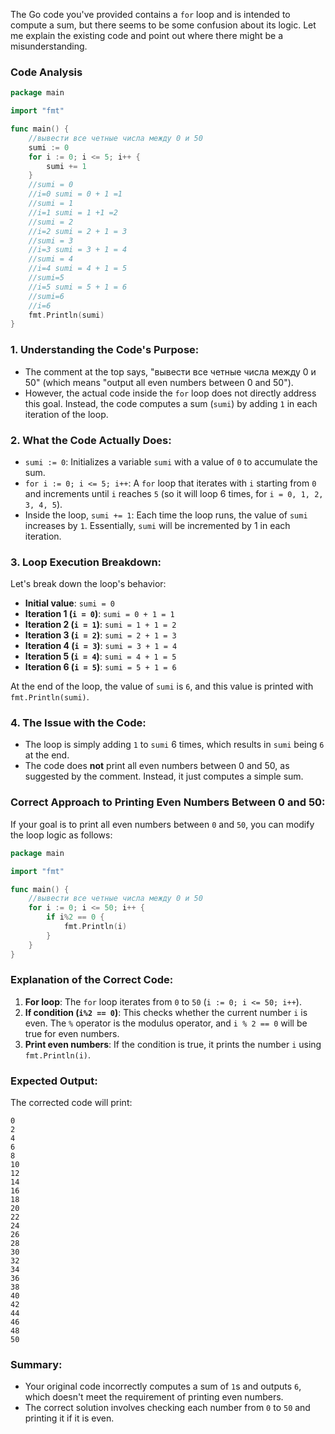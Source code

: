 The Go code you've provided contains a `for` loop and is intended to compute a sum, but there seems to be some confusion about its logic. Let me explain the existing code and point out where there might be a misunderstanding.

### Code Analysis

```go
package main

import "fmt"

func main() {
	//вывести все четные числа между 0 и 50
	sumi := 0
	for i := 0; i <= 5; i++ {
		sumi += 1
	}
	//sumi = 0
	//i=0 sumi = 0 + 1 =1
	//sumi = 1
	//i=1 sumi = 1 +1 =2
	//sumi = 2
	//i=2 sumi = 2 + 1 = 3
	//sumi = 3
	//i=3 sumi = 3 + 1 = 4
	//sumi = 4
	//i=4 sumi = 4 + 1 = 5
	//sumi=5
	//i=5 sumi = 5 + 1 = 6
	//sumi=6
	//i=6
	fmt.Println(sumi)
}
```

### 1. **Understanding the Code's Purpose:**
- The comment at the top says, "вывести все четные числа между 0 и 50" (which means "output all even numbers between 0 and 50"). 
- However, the actual code inside the `for` loop does not directly address this goal. Instead, the code computes a sum (`sumi`) by adding `1` in each iteration of the loop.

### 2. **What the Code Actually Does:**
- `sumi := 0`: Initializes a variable `sumi` with a value of `0` to accumulate the sum.
- `for i := 0; i <= 5; i++`: A `for` loop that iterates with `i` starting from `0` and increments until `i` reaches `5` (so it will loop 6 times, for `i = 0, 1, 2, 3, 4, 5`).
- Inside the loop, `sumi += 1`: Each time the loop runs, the value of `sumi` increases by `1`. Essentially, `sumi` will be incremented by 1 in each iteration.

### 3. **Loop Execution Breakdown:**
Let's break down the loop's behavior:
- **Initial value**: `sumi = 0`
- **Iteration 1 (`i = 0`)**: `sumi = 0 + 1 = 1`
- **Iteration 2 (`i = 1`)**: `sumi = 1 + 1 = 2`
- **Iteration 3 (`i = 2`)**: `sumi = 2 + 1 = 3`
- **Iteration 4 (`i = 3`)**: `sumi = 3 + 1 = 4`
- **Iteration 5 (`i = 4`)**: `sumi = 4 + 1 = 5`
- **Iteration 6 (`i = 5`)**: `sumi = 5 + 1 = 6`

At the end of the loop, the value of `sumi` is `6`, and this value is printed with `fmt.Println(sumi)`.

### 4. **The Issue with the Code:**
- The loop is simply adding `1` to `sumi` 6 times, which results in `sumi` being `6` at the end.
- The code does **not** print all even numbers between 0 and 50, as suggested by the comment. Instead, it just computes a simple sum.

### Correct Approach to Printing Even Numbers Between 0 and 50:

If your goal is to print all even numbers between `0` and `50`, you can modify the loop logic as follows:

```go
package main

import "fmt"

func main() {
	//вывести все четные числа между 0 и 50
	for i := 0; i <= 50; i++ {
		if i%2 == 0 {
			fmt.Println(i)
		}
	}
}
```

### Explanation of the Correct Code:
1. **For loop**: The `for` loop iterates from `0` to `50` (`i := 0; i <= 50; i++`).
2. **If condition (`i%2 == 0`)**: This checks whether the current number `i` is even. The `%` operator is the modulus operator, and `i % 2 == 0` will be true for even numbers.
3. **Print even numbers**: If the condition is true, it prints the number `i` using `fmt.Println(i)`.

### Expected Output:
The corrected code will print:
```
0
2
4
6
8
10
12
14
16
18
20
22
24
26
28
30
32
34
36
38
40
42
44
46
48
50
```

### Summary:
- Your original code incorrectly computes a sum of `1`s and outputs `6`, which doesn't meet the requirement of printing even numbers.
- The correct solution involves checking each number from `0` to `50` and printing it if it is even.